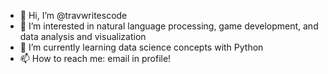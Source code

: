 - 👋 Hi, I’m @travwritescode
- 👀 I’m interested in natural language processing, game development, and data analysis and visualization
- 🌱 I’m currently learning data science concepts with Python
- 📫 How to reach me: email in profile!

<!---
travwritescode/travwritescode is a ✨ special ✨ repository because its `README.md` (this file) appears on your GitHub profile.
You can click the Preview link to take a look at your changes.
- 💞️ I’m looking to collaborate on ...
--->
